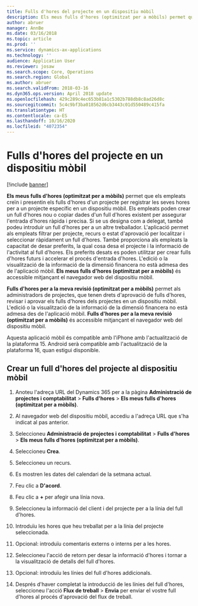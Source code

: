 ```yaml
---
title: Fulls d'hores del projecte en un dispositiu mòbil
description: Els meus fulls d'hores (optimitzat per a mòbils) permet que els empleats creïn i presentin els fulls d'hores d'un projecte per registrar les seves hores per a un projecte específic en un dispositiu mòbil.
author: abruer
manager: AnnBe
ms.date: 03/16/2018
ms.topic: article
ms.prod: ''
ms.service: dynamics-ax-applications
ms.technology: ''
audience: Application User
ms.reviewer: josaw
ms.search.scope: Core, Operations
ms.search.region: Global
ms.author: abruer
ms.search.validFrom: 2018-03-16
ms.dyn365.ops.version: April 2018 update
ms.openlocfilehash: 429c289c4ec653b81a1c5302b788db8c8ad26d8c
ms.sourcegitcommit: 5c4c9bf3ba018562d6cb3443c01d550489c415fa
ms.translationtype: HT
ms.contentlocale: ca-ES
ms.lasthandoff: 10/16/2020
ms.locfileid: "4072354"
---
```

# <a name="project-timesheets-on-a-mobile-device"></a>Fulls d'hores del projecte en un dispositiu mòbil

[!include [banner](../includes/banner.md)]

**Els meus fulls d'hores (optimitzat per a mòbils)** permet que els empleats creïn i presentin els fulls d'hores d'un projecte per registrar les seves hores per a un projecte específic en un dispositiu mòbil. Els empleats poden crear un full d'hores nou o copiar dades d'un full d'hores existent per assegurar l'entrada d'hores ràpida i precisa. Si se us designa com a delegat, també podeu introduir un full d'hores per a un altre treballador. L'aplicació permet als empleats filtrar per projecte, recurs o estat d'aprovació per localitzar i seleccionar ràpidament un full d'hores. També proporciona als empleats la capacitat de desar preferits, la qual cosa desa el projecte i la informació de l'activitat al full d'hores. Els preferits desats es poden utilitzar per crear fulls d'hores futurs i accelerar el procés d'entrada d'hores. L'edició o la visualització de la informació de la dimensió financera no està admesa des de l'aplicació mòbil. **Els meus fulls d'hores (optimitzat per a mòbils)** és accessible mitjançant el navegador web del dispositiu mòbil.

**Fulls d'hores per a la meva revisió (optimitzat per a mòbils)** permet als administradors de projectes, que tenen drets d'aprovació de fulls d'hores, revisar i aprovar els fulls d'hores dels projectes en un dispositiu mòbil. L'edició o la visualització de la informació de la dimensió financera no està admesa des de l'aplicació mòbil. **Fulls d'hores per a la meva revisió (optimitzat per a mòbils)** és accessible mitjançant el navegador web del dispositiu mòbil.

Aquesta aplicació mòbil és compatible amb l'iPhone amb l'actualització de la plataforma 15.
Android serà compatible amb l'actualització de la plataforma 16, quan estigui disponible.

## <a name="create-a-project-timesheet-on-your-mobile-device"></a>Crear un full d'hores del projecte al dispositiu mòbil

1.  Anoteu l'adreça URL del Dynamics 365 per a la pàgina **Administració de projectes i comptabilitat** \> **Fulls d'hores** \> **Els meus fulls d'hores (optimitzat per a mòbils)**.

2.  Al navegador web del dispositiu mòbil, accediu a l'adreça URL que s'ha indicat al pas anterior.
 
3.  Seleccioneu **Administració de projectes i comptabilitat** \> **Fulls d'hores** \> **Els meus fulls d'hores (optimitzat per a mòbils)**.

4.  Seleccioneu **Crea**.

5.  Seleccioneu un recurs.

6.  Es mostren les dates del calendari de la setmana actual.

7.  Feu clic a **D'acord**.

8.  Feu clic a **+** per afegir una línia nova.

9.  Seleccioneu la informació del client i del projecte per a la línia del full d'hores.

10. Introduïu les hores que heu treballat per a la línia del projecte seleccionada.

11. Opcional: introduïu comentaris externs o interns per a les hores.

12. Seleccioneu l'acció de retorn per desar la informació d'hores i tornar a la visualització de detalls del full d'hores.

13. Opcional: introduïu les línies del full d'hores addicionals.

14. Després d'haver completat la introducció de les línies del full d'hores, seleccioneu l'acció **Flux de treball** \> **Envia** per enviar el vostre full d'hores al procés d'aprovació del flux de treball.
